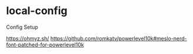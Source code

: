 # local-config

Config Setup

https://ohmyz.sh/
https://github.com/romkatv/powerlevel10k#meslo-nerd-font-patched-for-powerlevel10k
